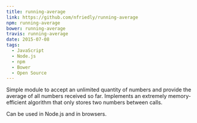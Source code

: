 ```yaml
---
title: running-average
link: https://github.com/nfriedly/running-average
npm: running-average
bower: running-average
travis: running-average
date: 2015-07-08
tags:
  - JavaScript
  - Node.js
  - npm
  - Bower
  - Open Source
---
```


<i class="pull-right fa-line-chart fa fa-4x"></i>Simple module to accept an unlimited quantity of numbers and provide the average of all numbers received so far. 
Implements an extremely memory-efficient algorithm that only stores two numbers between calls.

Can be used in Node.js and in browsers.
